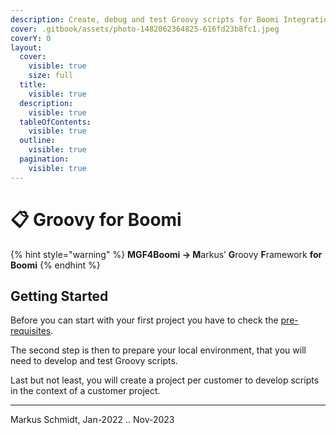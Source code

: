 ```yaml
---
description: Create, debug and test Groovy scripts for Boomi Integration.
cover: .gitbook/assets/photo-1482062364825-616fd23b8fc1.jpeg
coverY: 0
layout:
  cover:
    visible: true
    size: full
  title:
    visible: true
  description:
    visible: true
  tableOfContents:
    visible: true
  outline:
    visible: true
  pagination:
    visible: true
---
```


# 📋 Groovy for Boomi

{% hint style="warning" %}
**MGF4Boomi → M**arkus’ **G**roovy **F**ramework **for** **Boomi**
{% endhint %}

## Getting Started

Before you can start with your first project you have to check the [pre-requisites](<MGF4Boomi - Groovy for Boomi bfadc9ce63764373816fa22fccd3cdc1/Pre-Requisites 7deb11c4cf894c33b76456ab85cad596.md>).

The second step is then to prepare your local environment, that you will need to develop and test Groovy scripts.

Last but not least, you will create a project per customer to develop scripts in the context of a customer project.

***

Markus Schmidt, Jan-2022 .. Nov-2023

